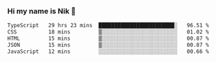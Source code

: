 ### Hi my name is Nik 👋

<!--
**NikDoe/NikDoe** is a ✨ _special_ ✨ repository because its `README.md` (this file) appears on your GitHub profile.

Here are some ideas to get you started:

- 🔭 I’m currently working on ...
- 🌱 I’m currently learning ...
- 👯 I’m looking to collaborate on ...
- 🤔 I’m looking for help with ...
- 💬 Ask me about ...
- 📫 How to reach me: ...
- 😄 Pronouns: ...
- ⚡ Fun fact: ...
-->

<!--START_SECTION:waka-->

```txt
TypeScript   29 hrs 23 mins  ████████████████████████░   96.51 %
CSS          18 mins         ▒░░░░░░░░░░░░░░░░░░░░░░░░   01.02 %
HTML         15 mins         ▒░░░░░░░░░░░░░░░░░░░░░░░░   00.87 %
JSON         15 mins         ▒░░░░░░░░░░░░░░░░░░░░░░░░   00.87 %
JavaScript   12 mins         ░░░░░░░░░░░░░░░░░░░░░░░░░   00.66 %
```

<!--END_SECTION:waka-->
